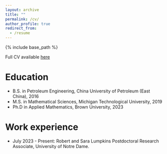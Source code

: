 ```yaml
---
layout: archive
title: ""
permalink: /cv/
author_profile: true
redirect_from:
  - /resume
---
```


{% include base_path %}

Full CV available [here](/files/ZiyaoXu_CV.pdf)

Education
======
* B.S. in Petroleum Engineering, China University of Petroleum (East China), 2016
* M.S. in Mathematical Sciences, Michigan Technological University, 2019
* Ph.D in Applied Mathematics, Brown University, 2023

Work experience
======
* July 2023 - Present: Robert and Sara Lumpkins Postdoctoral Research Associate, University of Notre Dame.
